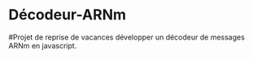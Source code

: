 # Décodeur-ARNm

#Projet de reprise de vacances
développer un décodeur de messages ARNm en javascript. 

